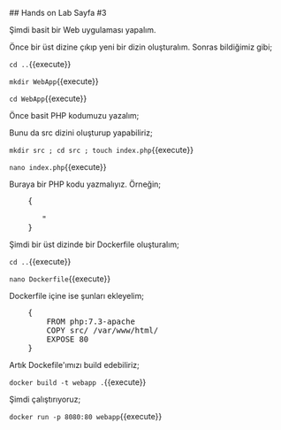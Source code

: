 ## Hands on Lab Sayfa #3

Şimdi basit bir Web uygulaması yapalım.

Önce bir üst dizine çıkıp yeni bir dizin oluşturalım. Sonras bildiğimiz gibi;

`cd ..`{{execute}}

`mkdir WebApp`{{execute}}

`cd WebApp`{{execute}}

Önce basit PHP kodumuzu yazalım;

Bunu da src dizini oluşturup yapabiliriz;

`mkdir src ; cd src ; touch index.php`{{execute}}

`nano index.php`{{execute}}

Buraya bir PHP kodu yazmalıyız. Örneğin;

<pre class="highlight">
    {

       <?php
        echo "Hello All... It's Docker :-)";
       ?>"
    }
</pre>

Şimdi bir üst dizinde bir Dockerfile oluşturalım;

`cd ..`{{execute}}

`nano Dockerfile`{{execute}}

Dockerfile içine ise şunları ekleyelim;

<pre class="file">
    {
        FROM php:7.3-apache
        COPY src/ /var/www/html/
        EXPOSE 80
    }
</pre>

Artık Dockefile'ımızı build edebiliriz;

`docker build -t webapp .`{{execute}}

Şimdi çalıştırıyoruz;

`docker run -p 8080:80 webapp`{{execute}}
